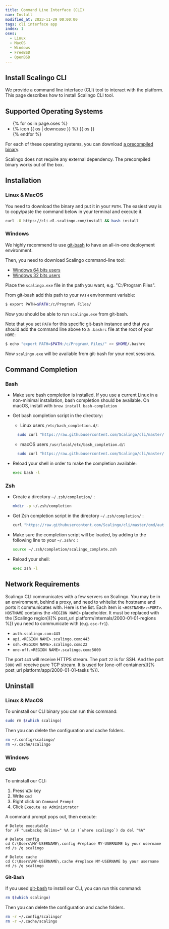 ```yaml
---
title: Command Line Interface (CLI)
nav: Install
modified_at: 2023-11-29 00:00:00
tags: cli interface app
index: 1
oses:
  - Linux
  - MacOS
  - Windows
  - FreeBSD
  - OpenBSD
---
```


## Install Scalingo CLI

We provide a command line interface (CLI) tool to interact with the platform.
This page describes how to install Scalingo CLI tool.

## Supported Operating Systems

<ul class='flex flex-row flex-wrap list-unstyled gap-x-8'>
  {% for os in page.oses %}
    <li class='flex flex-row'>
      <div class="flex flex-row items-center">
        <span class="h-5 w-5 mr-2">{% icon {{ os | downcase }} %}</span>
        {{ os }}
      </div>
    </li>
  {% endfor %}
</ul>

For each of these operating systems, you can download
[a precompiled binary](https://github.com/Scalingo/cli/releases).

Scalingo does not require any external dependency. The precompiled binary works
out of the box.

## Installation

### Linux & MacOS

You need to download the binary and put it in your `PATH`. The easiest way is
to copy/paste the command below in your terminal and execute it.

```bash
curl -O https://cli-dl.scalingo.com/install && bash install
```

### Windows

We highly recommend to use [git-bash](https://gitforwindows.org/) to have an all-in-one deployment environment.

Then, you need to download Scalingo command-line tool:

* [Windows 64 bits users](https://cli-dl.scalingo.com/release/scalingo_latest_windows_amd64.zip)
* [Windows 32 bits users](https://cli-dl.scalingo.com/release/scalingo_latest_windows_386.zip)

Place the `scalingo.exe` file in the path you want, e.g. "C:/Program Files".

From git-bash add this path to your `PATH` environment variable:

```bash
$ export PATH=$PATH:/c/Program\ Files/
```

Now you should be able to run `scalingo.exe` from git-bash.

Note that you set `PATH` for this specific git-bash instance and that you should add the command line above to a `.bashrc` file at the root of your `HOME`:

```bash
$ echo "export PATH=$PATH:/c/Program\ Files/" >> $HOME/.bashrc
```

Now `scalingo.exe` will be available from git-bash for your next sessions.

## Command Completion

### Bash

* Make sure bash completion is installed. If you use a current Linux in a
  non-minimal installation, bash completion should be available. On macOS,
  install with `brew install bash-completion`

* Get bash completion script in the directory:
  * Linux users `/etc/bash_completion.d/`:

  ```bash
    sudo curl "https://raw.githubusercontent.com/Scalingo/cli/master/cmd/autocomplete/scripts/scalingo_complete.bash" -o /etc/bash_completion.d/scalingo_complete.sh
  ```

  * macOS users `/usr/local/etc/bash_completion.d/`:

  ```bash
    sudo curl "https://raw.githubusercontent.com/Scalingo/cli/master/cmd/autocomplete/scripts/scalingo_complete.bash" -o /usr/local/etc/bash_completion.d/scalingo_complete.sh
  ```

* Reload your shell in order to make the completion available:

  ```bash
  exec bash -l
  ```

### Zsh

* Create a directory `~/.zsh/completion/` :

  ```bash
  mkdir -p ~/.zsh/completion
  ```

* Get Zsh completion script in the directory `~/.zsh/completion/` :

  ```bash
  curl "https://raw.githubusercontent.com/Scalingo/cli/master/cmd/autocomplete/scripts/scalingo_complete.zsh" > ~/.zsh/completion/scalingo_complete.zsh
  ```

* Make sure the completion script will be loaded, by adding to the following line to your `~/.zshrc` :

  ```bash
  source ~/.zsh/completion/scalingo_complete.zsh
  ```

* Reload your shell:

  ```bash
  exec zsh -l
  ```

## Network Requirements

Scalingo CLI communicates with a few servers on Scalingo. You may be in an
environment, behind a proxy, and need to whitelist the hostname and ports it
communicates with. Here is the list. Each item is `<HOSTNAME>:<PORT>`.
`HOSTNAME` contains the `<REGION NAME>` placeholder. It must be replaced with
the [Scalingo region]({% post_url platform/internals/2000-01-01-regions %}) you
need to communicate with (e.g. `osc-fr1`).

* `auth.scalingo.com:443`
* `api.<REGION NAME>.scalingo.com:443`
* `ssh.<REGION NAME>.scalingo.com:22`
* `one-off.<REGION NAME>.scalingo.com:5000`

The port `443` will receive HTTPS stream. The port `22` is for SSH. And the port
`5000` will receive pure TCP stream. It is used for [one-off containers]({%
post_url platform/app/2000-01-01-tasks %}).

## Uninstall

### Linux & MacOS

To uninstall our CLI binary you can run this command:

```bash
sudo rm $(which scalingo)
```

Then you can delete the configuration and cache folders.

```bash
rm ~/.config/scalingo/
rm ~/.cache/scalingo
```

### Windows

#### CMD

To uninstall our CLI:
1. Press `WIN` key
2. Write `cmd`
3. Right click on `Command Prompt`
4. Click `Execute as Administrator`

A command prompt pops out, then execute:

```shell
# Delete executable
for /F "usebackq delims=" %A in (`where scalingo`) do del "%A"

# Delete config
cd C:\Users\MY-USERNAME\.config #replace MY-USERNAME by your username
rd /s /q scalingo

# Delete cache
cd C:\Users\MY-USERNAME\.cache #replace MY-USERNAME by your username
rd /s /q scalingo
```

#### Git-Bash

If you used [git-bash](https://gitforwindows.org/) to install our CLI, you can run this command:

```bash
rm $(which scalingo)
```

Then you can delete the configuration and cache folders.

```bash
rm -r ~/.config/scalingo/
rm -r ~/.cache/scalingo
```
